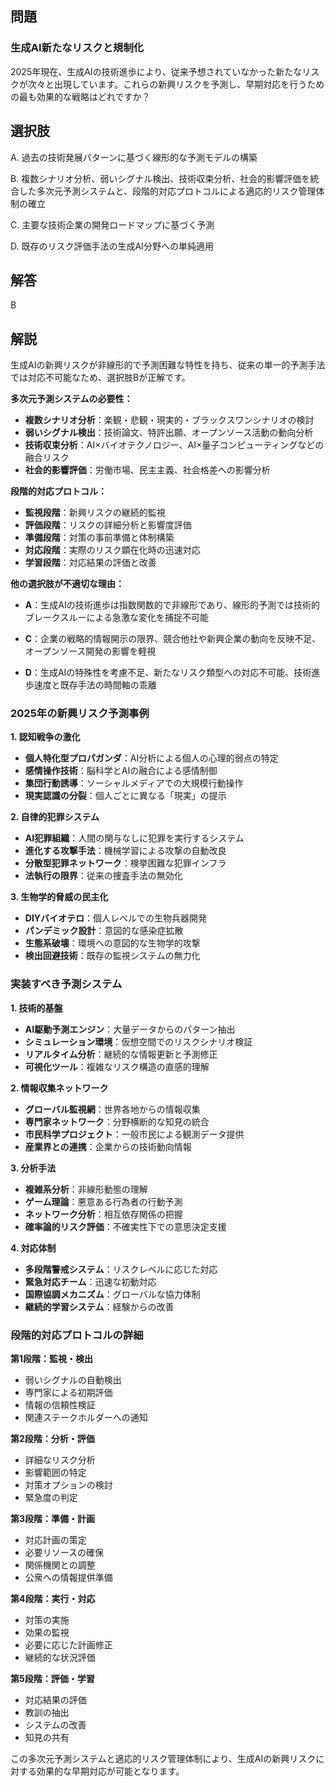 ## 問題
### 生成AI新たなリスクと規制化
2025年現在、生成AIの技術進歩により、従来予想されていなかった新たなリスクが次々と出現しています。これらの新興リスクを予測し、早期対応を行うための最も効果的な戦略はどれですか？

## 選択肢
A. 過去の技術発展パターンに基づく線形的な予測モデルの構築

B. 複数シナリオ分析、弱いシグナル検出、技術収束分析、社会的影響評価を統合した多次元予測システムと、段階的対応プロトコルによる適応的リスク管理体制の確立

C. 主要な技術企業の開発ロードマップに基づく予測

D. 既存のリスク評価手法の生成AI分野への単純適用

## 解答
B

## 解説
生成AIの新興リスクが非線形的で予測困難な特性を持ち、従来の単一的予測手法では対応不可能なため、選択肢Bが正解です。

**多次元予測システムの必要性：**

- **複数シナリオ分析**：楽観・悲観・現実的・ブラックスワンシナリオの検討
- **弱いシグナル検出**：技術論文、特許出願、オープンソース活動の動向分析
- **技術収束分析**：AI×バイオテクノロジー、AI×量子コンピューティングなどの融合リスク
- **社会的影響評価**：労働市場、民主主義、社会格差への影響分析

**段階的対応プロトコル：**

- **監視段階**：新興リスクの継続的監視
- **評価段階**：リスクの詳細分析と影響度評価
- **準備段階**：対策の事前準備と体制構築
- **対応段階**：実際のリスク顕在化時の迅速対応
- **学習段階**：対応結果の評価と改善

**他の選択肢が不適切な理由：**

- **A**：生成AIの技術進歩は指数関数的で非線形であり、線形的予測では技術的ブレークスルーによる急激な変化を捕捉不可能

- **C**：企業の戦略的情報開示の限界、競合他社や新興企業の動向を反映不足、オープンソース開発の影響を軽視

- **D**：生成AIの特殊性を考慮不足、新たなリスク類型への対応不可能、技術進歩速度と既存手法の時間軸の乖離

### 2025年の新興リスク予測事例

**1. 認知戦争の激化**
- **個人特化型プロパガンダ**：AI分析による個人の心理的弱点の特定
- **感情操作技術**：脳科学とAIの融合による感情制御
- **集団行動誘導**：ソーシャルメディアでの大規模行動操作
- **現実認識の分裂**：個人ごとに異なる「現実」の提示

**2. 自律的犯罪システム**
- **AI犯罪組織**：人間の関与なしに犯罪を実行するシステム
- **進化する攻撃手法**：機械学習による攻撃の自動改良
- **分散型犯罪ネットワーク**：検挙困難な犯罪インフラ
- **法執行の限界**：従来の捜査手法の無効化

**3. 生物学的脅威の民主化**
- **DIYバイオテロ**：個人レベルでの生物兵器開発
- **パンデミック設計**：意図的な感染症拡散
- **生態系破壊**：環境への意図的な生物学的攻撃
- **検出回避技術**：既存の監視システムの無力化

### 実装すべき予測システム

**1. 技術的基盤**
- **AI駆動予測エンジン**：大量データからのパターン抽出
- **シミュレーション環境**：仮想空間でのリスクシナリオ検証
- **リアルタイム分析**：継続的な情報更新と予測修正
- **可視化ツール**：複雑なリスク構造の直感的理解

**2. 情報収集ネットワーク**
- **グローバル監視網**：世界各地からの情報収集
- **専門家ネットワーク**：分野横断的な知見の統合
- **市民科学プロジェクト**：一般市民による観測データ提供
- **産業界との連携**：企業からの技術動向情報

**3. 分析手法**
- **複雑系分析**：非線形動態の理解
- **ゲーム理論**：悪意ある行為者の行動予測
- **ネットワーク分析**：相互依存関係の把握
- **確率論的リスク評価**：不確実性下での意思決定支援

**4. 対応体制**
- **多段階警戒システム**：リスクレベルに応じた対応
- **緊急対応チーム**：迅速な初動対応
- **国際協調メカニズム**：グローバルな協力体制
- **継続的学習システム**：経験からの改善

### 段階的対応プロトコルの詳細

**第1段階：監視・検出**
- 弱いシグナルの自動検出
- 専門家による初期評価
- 情報の信頼性検証
- 関連ステークホルダーへの通知

**第2段階：分析・評価**
- 詳細なリスク分析
- 影響範囲の特定
- 対策オプションの検討
- 緊急度の判定

**第3段階：準備・計画**
- 対応計画の策定
- 必要リソースの確保
- 関係機関との調整
- 公衆への情報提供準備

**第4段階：実行・対応**
- 対策の実施
- 効果の監視
- 必要に応じた計画修正
- 継続的な状況評価

**第5段階：評価・学習**
- 対応結果の評価
- 教訓の抽出
- システムの改善
- 知見の共有

この多次元予測システムと適応的リスク管理体制により、生成AIの新興リスクに対する効果的な早期対応が可能となります。 